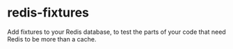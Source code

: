 # redis-fixtures
Add fixtures to your Redis database, to test the parts of your code that need Redis to be more than a cache.
